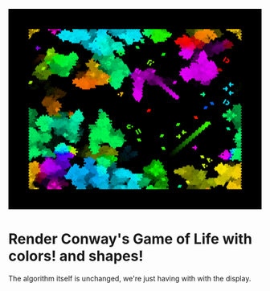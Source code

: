 ![](./dist/cover.png)

# Render Conway's Game of Life with colors! and shapes!

The algorithm itself is unchanged, we're just having with with the display.